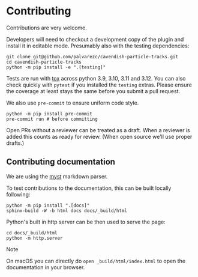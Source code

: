 
# Contributing

Contributions are very welcome.

Developers will need to checkout a development copy of the plugin and install it in editable mode.
Presumably also with the testing dependencies:

    git clone git@github.com/palvarezc/cavendish-particle-tracks.git
    cd cavendish-particle-tracks
    python -m pip install -e ".[testing]"


Tests are run with [tox] across python 3.9, 3.10, 3.11 and 3.12.
You can also check quickly with `pytest` if you installed the `testing` extras.
Please ensure the coverage at least stays the same before you submit a pull request.

We also use `pre-commit` to ensure uniform code style.

    python -m pip install pre-commit
    pre-commit run # before committing

Open PRs without a reviewer can be treated as a draft. When a reviewer is added this counts as ready for review.
(When open source we'll use proper drafts.)


[tox]: https://tox.readthedocs.io/en/latest/

## Contributing documentation
We are using the [myst](https://myst-parser.readthedocs.io/en/latest/index.html) markdown parser.

To test contributions to the documentation, this can be built locally following:

    python -m pip install ".[docs]"
    sphinx-build -W -b html docs docs/_build/html

Python's built in http server can be then used to serve the page:

    cd docs/_build/html
    python -m http.server

> [!NOTE]
> On macOS you can directly do `open _build/html/index.html` to open the documentation in your browser.
